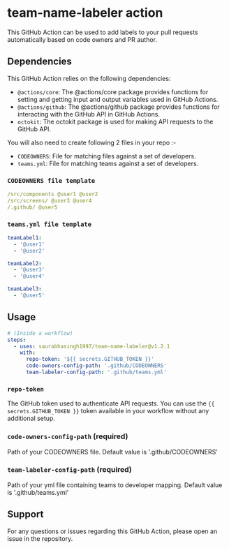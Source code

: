 # team-name-labeler action

This GitHub Action can be used to add labels to your pull requests automatically based on code owners and PR author.

## Dependencies

This GitHub Action relies on the following dependencies:

- `@actions/core`: The @actions/core package provides functions for setting and getting input and output variables used in GitHub Actions.
- `@actions/github`: The @actions/github package provides functions for interacting with the GitHub API in GitHub Actions.
- `octokit`: The octokit package is used for making API requests to the GitHub API.

You will also need to create following 2 files in your repo :-

- `CODEOWNERS`: File for matching files against a set of developers.
- `teams.yml`: File for matching teams against a set of developers.

### `CODEOWNERS file template`

```yaml
/src/components @user1 @user2
/src/screens/ @user3 @user4
/.github/ @user5
```

### `teams.yml file template`

```yaml
teamLabel1:
  - '@user1'
  - '@user2'

teamLabel2:
  - '@user3'
  - '@user4'

teamLabel3:
  - '@user5'
```

## Usage

```yaml
# (Inside a workflow)
steps:
  - uses: saurabhasingh1997/team-name-labeler@v1.2.1
    with:
      repo-token: '${{ secrets.GITHUB_TOKEN }}'
      code-owners-config-path: '.github/CODEOWNERS'
      team-labeler-config-path: '.github/teams.yml'
```

### `repo-token`

The GitHub token used to authenticate API requests. You can use the `{{ secrets.GITHUB_TOKEN }}` token available in your workflow without any additional setup.

### `code-owners-config-path` (required)

Path of your CODEOWNERS file. Default value is '.github/CODEOWNERS'

### `team-labeler-config-path` (required)

Path of your yml file containing teams to developer mapping. Default value is '.github/teams.yml'

## Support

For any questions or issues regarding this GitHub Action, please open an issue in the repository.
